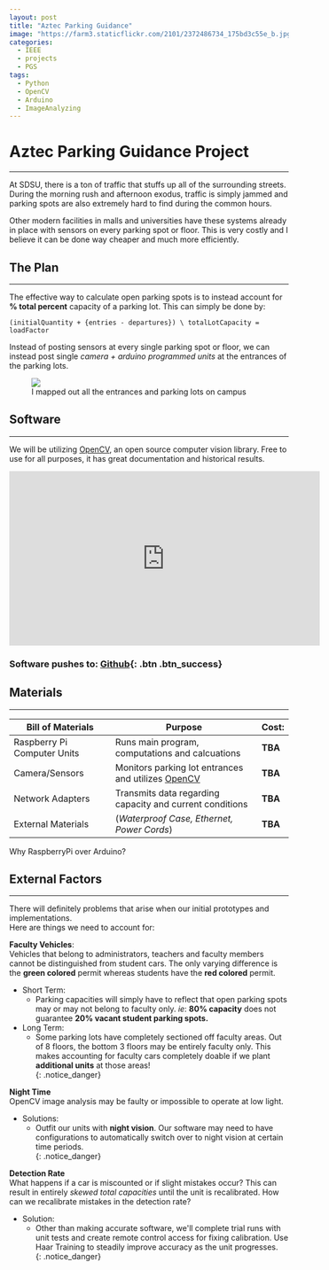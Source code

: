 ```yaml
---
layout: post
title: "Aztec Parking Guidance"
image: "https://farm3.staticflickr.com/2101/2372486734_175bd3c55e_b.jpg"
categories:
  - IEEE
  - projects
  - PGS
tags:
  - Python
  - OpenCV
  - Arduino
  - ImageAnalyzing
---
```


# Aztec Parking Guidance Project
---

At SDSU, there is a ton of traffic that stuffs up all of the surrounding streets. During the morning rush and afternoon exodus, traffic is simply jammed and parking spots are also extremely hard to find during the common hours.


Other modern facilities in malls and universities have these systems already in place with sensors on every parking spot or floor. This is very costly and I believe it can be done way cheaper and much more efficiently.

## The Plan
---
The effective way to calculate open parking spots is to instead account for **% total percent** capacity of a parking lot. This can simply be done by:

```
(initialQuantity + {entries - departures}) \ totalLotCapacity = loadFactor
```

Instead of posting sensors at every single parking spot or floor, we can instead post single *camera + arduino programmed units* at the entrances of the parking lots.

<figure>
	<a href="https://github.com/Kevin-Do/Aztec-Parking-Guidance"><img src="http://i.imgur.com/OXw4ISt.jpg"></a>
	<figcaption> I mapped out all the entrances and parking lots on campus </figcaption>
</figure>

## Software
---
We will be utilizing [OpenCV](http://opencv.org/), an open source computer vision library. Free to use for all purposes, it has great documentation and historical results.  
<center>
<iframe width="560" height="315" src="https://www.youtube.com/embed/z1Cvn3_4yGo" frameborder="0" allowfullscreen></iframe>  
</center>

### Software pushes to: [Github](https://github.com/Kevin-Do/Aztec-Parking-Guidance){: .btn .btn_success}

## Materials
---
| Bill of Materials | Purpose | Cost: |
|---|---|---|
| Raspberry Pi Computer Units  |Runs main program, computations and calcuations  | **TBA**  |
| Camera/Sensors  | Monitors parking lot entrances and utilizes [OpenCV](http://opencv.org/)    | **TBA**   |
| Network Adapters  | Transmits data regarding capacity and current conditions    | **TBA**   |
| External Materials  | (*Waterproof Case, Ethernet, Power Cords*)   | **TBA**   |

Why RaspberryPi over Arduino?



## External Factors
---
There will definitely problems that arise when our initial prototypes and implementations.  
Here are things we need to account for:

**Faculty Vehicles**:  
Vehicles that belong to administrators, teachers and faculty members cannot be distinguished from student cars. The only varying difference is the **green colored** permit whereas students have the **red colored** permit.
  * Short Term:
    * Parking capacities will simply have to reflect that open parking spots may or may not belong to faculty only. *ie*: **80% capacity** does not guarantee **20% vacant student parking spots.**
  * Long Term:
    * Some parking lots have completely sectioned off faculty areas. Out of 8 floors, the bottom 3 floors may be entirely faculty only. This makes accounting for faculty cars completely doable if we plant **additional units** at those areas!  
{: .notice_danger}

**Night Time**  
OpenCV image analysis may be faulty or impossible to operate at low light.
  * Solutions:
    * Outfit our units with **night vision**. Our software may need to have configurations to automatically switch over to night vision at certain time periods.  
{: .notice_danger}

**Detection Rate**  
What happens if a car is miscounted or if slight mistakes occur? This can result in entirely *skewed total capacities* until the unit is recalibrated. How can we recalibrate mistakes in the detection rate?
  * Solution:
    * Other than making accurate software, we'll complete trial runs with unit tests and create remote control access for fixing calibration. Use Haar Training to steadily improve accuracy as the unit progresses.  
{: .notice_danger}
